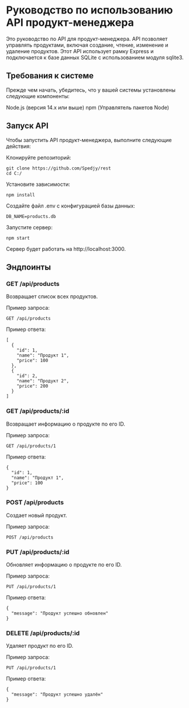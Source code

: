 # Руководство по использованию API продукт-менеджера
Это руководство по API для продукт-менеджера. API позволяет управлять продуктами, включая создание, чтение, изменение и удаление продуктов. Этот API использует рамку Express и подключается к базе данных SQLite с использованием модуля sqlite3.

## Требования к системе
Прежде чем начать, убедитесь, что у вашей системы установлены следующие компоненты:

Node.js (версия 14.x или выше)
npm (Управлятель пакетов Node)
## Запуск API
Чтобы запустить API продукт-менеджера, выполните следующие действия:

Клонируйте репозиторий:
```
git clone https://github.com/Spedjy/rest
cd C:/
```
Установите зависимости:
```
npm install
```
Создайте файл .env с конфигурацией базы данных:

```
DB_NAME=products.db
```
Запустите сервер:

```
npm start
```
Сервер будет работать на http://localhost:3000.

## Эндпоинты
### GET /api/products
Возвращает список всех продуктов.

Пример запроса:


```
GET /api/products
```
Пример ответа:
```
[
  {
    "id": 1,
    "name": "Продукт 1",
    "price": 100
  },
  {
    "id": 2,
    "name": "Продукт 2",
    "price": 200
  }
]
```
### GET /api/products/:id
Возвращает информацию о продукте по его ID.

Пример запроса:


```
GET /api/products/1
```
Пример ответа:

```
{
  "id": 1,
  "name": "Продукт 1",
  "price": 100
}
```
### POST /api/products
Создает новый продукт.

Пример запроса:
```
POST /api/products
```
### PUT /api/products/:id
Обновляет информацию о продукте по его ID.

Пример запроса:
```
PUT /api/products/1
```

Пример ответа:

```
{
  "message": "Продукт успешно обновлен"
}
```
### DELETE /api/products/:id

Удаляет продукт по его ID.

Пример запроса:
```
PUT /api/products/1
```

Пример ответа:

```
{
  "message": "Продукт успешно удалён"
}
```